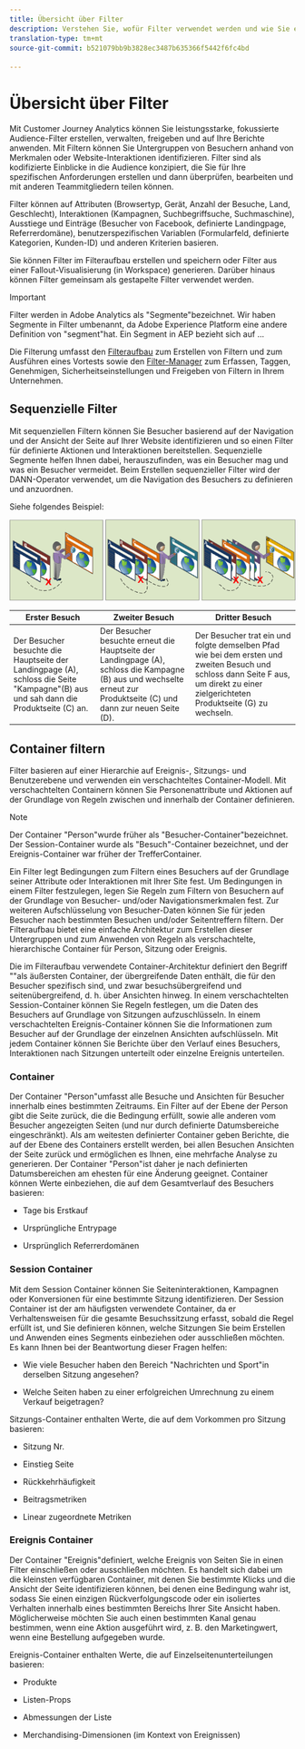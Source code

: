 ```yaml
---
title: Übersicht über Filter
description: Verstehen Sie, wofür Filter verwendet werden und wie Sie einen einfachen Filter erstellen.
translation-type: tm+mt
source-git-commit: b521079bb9b3828ec3487b635366f5442f6fc4bd

---
```



# Übersicht über Filter

Mit Customer Journey Analytics können Sie leistungsstarke, fokussierte Audience-Filter erstellen, verwalten, freigeben und auf Ihre Berichte anwenden. Mit Filtern können Sie Untergruppen von Besuchern anhand von Merkmalen oder Website-Interaktionen identifizieren. Filter sind als kodifizierte Einblicke in die Audience konzipiert, die Sie für Ihre spezifischen Anforderungen erstellen und dann überprüfen, bearbeiten und mit anderen Teammitgliedern teilen können.

Filter können auf Attributen (Browsertyp, Gerät, Anzahl der Besuche, Land, Geschlecht), Interaktionen (Kampagnen, Suchbegriffsuche, Suchmaschine), Ausstiege und Einträge (Besucher von Facebook, definierte Landingpage, Referrerdomäne), benutzerspezifischen Variablen (Formularfeld, definierte Kategorien, Kunden-ID) und anderen Kriterien basieren.

Sie können Filter im Filteraufbau erstellen und speichern oder Filter aus einer Fallout-Visualisierung (in Workspace) generieren. Darüber hinaus können Filter gemeinsam als gestapelte Filter verwendet werden.

>[!IMPORTANT]
Filter werden in Adobe Analytics als &quot;Segmente&quot;bezeichnet. Wir haben Segmente in Filter umbenannt, da Adobe Experience Platform eine andere Definition von &quot;segment&quot;hat. Ein Segment in AEP bezieht sich auf ...

Die Filterung umfasst den [Filteraufbau](/help/components/filters/create-filters.md) zum Erstellen von Filtern und zum Ausführen eines Vortests sowie den [Filter-Manager](/help/components/filters/manage-filters.md) zum Erfassen, Taggen, Genehmigen, Sicherheitseinstellungen und Freigeben von Filtern in Ihrem Unternehmen.

## Sequenzielle Filter

Mit sequenziellen Filtern können Sie Besucher basierend auf der Navigation und der Ansicht der Seite auf Ihrer Website identifizieren und so einen Filter für definierte Aktionen und Interaktionen bereitstellen. Sequenzielle Segmente helfen Ihnen dabei, herauszufinden, was ein Besucher mag und was ein Besucher vermeidet. Beim Erstellen sequenzieller Filter wird der DANN-Operator verwendet, um die Navigation des Besuchers zu definieren und anzuordnen.

Siehe folgendes Beispiel:

![](assets/sequential_fil.png)

| Erster Besuch | Zweiter Besuch | Dritter Besuch |
|---|---|---|
| Der Besucher besuchte die Hauptseite der Landingpage (A), schloss die Seite &quot;Kampagne&quot;(B) aus und sah dann die Produktseite (C) an. | Der Besucher besuchte erneut die Hauptseite der Landingpage (A), schloss die Kampagne (B) aus und wechselte erneut zur Produktseite (C) und dann zur neuen Seite (D). | Der Besucher trat ein und folgte demselben Pfad wie bei dem ersten und zweiten Besuch und schloss dann Seite F aus, um direkt zu einer zielgerichteten Produktseite (G) zu wechseln. |

## Container filtern

Filter basieren auf einer Hierarchie auf Ereignis-, Sitzungs- und Benutzerebene und verwenden ein verschachteltes Container-Modell. Mit verschachtelten Containern können Sie Personenattribute und Aktionen auf der Grundlage von Regeln zwischen und innerhalb der Container definieren.

>[!NOTE]
>Der Container &quot;Person&quot;wurde früher als &quot;Besucher-Container&quot;bezeichnet. Der Session-Container wurde als &quot;Besuch&quot;-Container bezeichnet, und der Ereignis-Container war früher der TrefferContainer.

Ein Filter legt Bedingungen zum Filtern eines Besuchers auf der Grundlage seiner Attribute oder Interaktionen mit Ihrer Site fest. Um Bedingungen in einem Filter festzulegen, legen Sie Regeln zum Filtern von Besuchern auf der Grundlage von Besucher- und/oder Navigationsmerkmalen fest. Zur weiteren Aufschlüsselung von Besucher-Daten können Sie für jeden Besucher nach bestimmten Besuchen und/oder Seitentreffern filtern. Der Filteraufbau bietet eine einfache Architektur zum Erstellen dieser Untergruppen und zum Anwenden von Regeln als verschachtelte, hierarchische Container für Person, Sitzung oder Ereignis.

Die im Filteraufbau verwendete Container-Architektur definiert den Begriff &quot;&quot;als äußersten Container, der übergreifende Daten enthält, die für den Besucher spezifisch sind, und zwar besuchsübergreifend und seitenübergreifend, d. h. über Ansichten hinweg. In einem verschachtelten Session-Container können Sie Regeln festlegen, um die Daten des Besuchers auf Grundlage von Sitzungen aufzuschlüsseln. In einem verschachtelten Ereignis-Container können Sie die Informationen zum Besucher auf der Grundlage der einzelnen Ansichten aufschlüsseln. Mit jedem Container können Sie Berichte über den Verlauf eines Besuchers, Interaktionen nach Sitzungen unterteilt oder einzelne Ereignis unterteilen.

### Container

Der Container &quot;Person&quot;umfasst alle Besuche und Ansichten für Besucher innerhalb eines bestimmten Zeitraums. Ein Filter auf der Ebene der Person gibt die Seite zurück, die die Bedingung erfüllt, sowie alle anderen vom Besucher angezeigten Seiten (und nur durch definierte Datumsbereiche eingeschränkt). Als am weitesten definierter Container geben Berichte, die auf der Ebene des Containers erstellt werden, bei allen Besuchen Ansichten der Seite zurück und ermöglichen es Ihnen, eine mehrfache Analyse zu generieren. Der Container &quot;Person&quot;ist daher je nach definierten Datumsbereichen am ehesten für eine Änderung geeignet.
Container können Werte einbeziehen, die auf dem Gesamtverlauf des Besuchers basieren:

* Tage bis Erstkauf

* Ursprüngliche Entrypage

* Ursprünglich Referrerdomänen

### Session Container

Mit dem Session Container können Sie Seiteninteraktionen, Kampagnen oder Konversionen für eine bestimmte Sitzung identifizieren. Der Session Container ist der am häufigsten verwendete Container, da er Verhaltensweisen für die gesamte Besuchssitzung erfasst, sobald die Regel erfüllt ist, und Sie definieren können, welche Sitzungen Sie beim Erstellen und Anwenden eines Segments einbeziehen oder ausschließen möchten. Es kann Ihnen bei der Beantwortung dieser Fragen helfen:

* Wie viele Besucher haben den Bereich &quot;Nachrichten und Sport&quot;in derselben Sitzung angesehen?

* Welche Seiten haben zu einer erfolgreichen Umrechnung zu einem Verkauf beigetragen?

Sitzungs-Container enthalten Werte, die auf dem Vorkommen pro Sitzung basieren:

* Sitzung Nr.

* Einstieg Seite

* Rückkehrhäufigkeit

* Beitragsmetriken

* Linear zugeordnete Metriken

### Ereignis Container

Der Container &quot;Ereignis&quot;definiert, welche Ereignis von Seiten Sie in einen Filter einschließen oder ausschließen möchten. Es handelt sich dabei um die kleinsten verfügbaren Container, mit denen Sie bestimmte Klicks und die Ansicht der Seite identifizieren können, bei denen eine Bedingung wahr ist, sodass Sie einen einzigen Rückverfolgungscode oder ein isoliertes Verhalten innerhalb eines bestimmten Bereichs Ihrer Site Ansicht haben. Möglicherweise möchten Sie auch einen bestimmten Kanal genau bestimmen, wenn eine Aktion ausgeführt wird, z. B. den Marketingwert, wenn eine Bestellung aufgegeben wurde.

Ereignis-Container enthalten Werte, die auf Einzelseitenunterteilungen basieren:

* Produkte

* Listen-Props

* Abmessungen der Liste

* Merchandising-Dimensionen (im Kontext von Ereignissen)